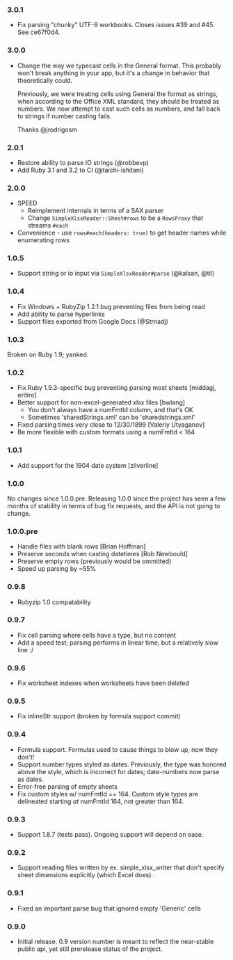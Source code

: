 ### 3.0.1

* Fix parsing "chunky" UTF-8 workbooks. Closes issues #39 and #45. See ce67f0d4.

### 3.0.0

* Change the way we typecast cells in the General format. This probably won't
  break anything in your app, but it's a change in behavior that theoretically
  could.

  Previously, we were treating cells using General the format as strings, when
  according to the Office XML standard, they should be treated as numbers. We
  now attempt to cast such cells as numbers, and fall back to strings if number
  casting fails.

  Thanks @jrodrigosm

### 2.0.1

* Restore ability to parse IO strings (@robbevp)
* Add Ruby 3.1 and 3.2 to CI (@taichi-ishitani)

### 2.0.0

* SPEED
  * Reimplement internals in terms of a SAX parser
  * Change `SimpleXlsxReader::Sheet#rows` to be a `RowsProxy` that streams `#each`
* Convenience - use `rows#each(headers: true)` to get header names while enumerating rows

### 1.0.5

* Support string or io input via `SimpleXlsxReader#parse` (@kalsan, @til)

### 1.0.4

* Fix Windows + RubyZip 1.2.1 bug preventing files from being read
* Add ability to parse hyperlinks
* Support files exported from Google Docs (@Strnadj)

### 1.0.3

Broken on Ruby 1.9; yanked.

### 1.0.2

* Fix Ruby 1.9.3-specific bug preventing parsing most sheets [middagj, eritiro]
* Better support for non-excel-generated xlsx files [bwlang]
  * You don't always have a numFmtId column, and that's OK
  * Sometimes 'sharedStrings.xml' can be 'sharedstrings.xml'
* Fixed parsing times very close to 12/30/1899 [Valeriy Utyaganov]
* Be more flexible with custom formats using a numFmtId < 164

### 1.0.1

* Add support for the 1904 date system [zilverline]

### 1.0.0

No changes since 1.0.0.pre. Releasing 1.0.0 since the project has seen a
few months of stability in terms of bug fix requests, and the API is not
going to change.

### 1.0.0.pre

* Handle files with blank rows [Brian Hoffman]
* Preserve seconds when casting datetimes [Rob Newbould]
* Preserve empty rows (previously would be ommitted)
* Speed up parsing by ~55%

### 0.9.8

* Rubyzip 1.0 compatability

### 0.9.7

* Fix cell parsing where cells have a type, but no content
* Add a speed test; parsing performs in linear time, but a relatively
  slow line :/

### 0.9.6

* Fix worksheet indexes when worksheets have been deleted

### 0.9.5

* Fix inlineStr support (broken by formula support commit)

### 0.9.4

* Formula support. Formulas used to cause things to blow up, now they don't!
* Support number types styled as dates. Previously, the type was honored
  above the style, which is incorrect for dates; date-numbers now parse as
  dates.
* Error-free parsing of empty sheets
* Fix custom styles w/ numFmtId == 164. Custom style types are delineated
  starting *at* numFmtId 164, not greater than 164.

### 0.9.3

* Support 1.8.7 (tests pass). Ongoing support will depend on ease.

### 0.9.2

* Support reading files written by ex. simple_xlsx_writer that don't
  specify sheet dimensions explicitly (which Excel does).

### 0.9.1

* Fixed an important parse bug that ignored empty 'Generic' cells

### 0.9.0

* Initial release. 0.9 version number is meant to reflect the near-stable
  public api, yet still prerelease status of the project.
